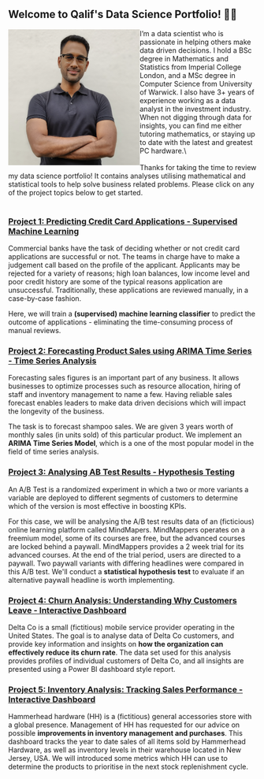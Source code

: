 ## Welcome to Qalif's Data Science Portfolio! 👋🏽
<img align="left" src="https://github.com/Qalif-R/Qalif_Data_Science_Portfolio/blob/main/profile_pic_.png?raw=true">
I’m a data scientist who is passionate in helping others make data driven decisions. I hold a BSc degree in Mathematics and Statistics from Imperial College London, and  a MSc degree in Computer Science from University of Warwick. I also have 3+ years of experience working as a data analyst in the investment industry. When not digging through data for insights, you can find me either tutoring mathematics, or staying up to date with the latest and greatest PC hardware.\
<br/>
<br/>
Thanks for taking the time to review my data science portfolio! It contains analyses utilising mathematical and statistical tools to help solve business related problems. Please click on any of the project topics below to get started.

<br/>
<br/>

### [Project 1: Predicting Credit Card Applications - Supervised Machine Learning](https://github.com/Qalif-R/Predicting_Credit_Card_Applications)
Commercial banks have the task of deciding whether or not credit card applications are successful or not. The teams in charge have to make a judgement call based on the profile of the applicant. Applicants may be rejected for a variety of reasons; high loan balances, low income level and poor credit history are some of the typical reasons application are unsuccessful. Traditionally, these applications are reviewed manually, in a case-by-case fashion. 

Here, we will train a **(supervised) machine learning classifier** to predict the outcome of applications - eliminating the time-consuming process of manual reviews.

### [Project 2: Forecasting Product Sales using ARIMA Time Series - Time Series Analysis](https://github.com/Qalif-R/ARIMA_Time_Series_Analysis)
Forecasting sales figures is an important part of any business. It allows businesses to optimize processes such as resource allocation, hiring of staff and inventory management to name a few. Having reliable sales forecast enables leaders to make data driven decisions which will impact the longevity of the business.

The task is to forecast shampoo sales. We are given 3 years worth of monthly sales (in units sold) of this particular product. We implement an **ARIMA Time Series Model**, which is a one of the most popular model in the field of time series analysis.

### [Project 3: Analysing AB Test Results - Hypothesis Testing](https://github.com/Qalif-R/AB_Test_Analysis)

An A/B Test is a randomized experiment in which a two or more variants a variable are deployed to different segments of customers to determine which of the version is most effective in boosting KPIs. 

For this case, we will be analysing the A/B test results data of an (ficticious) online learning platform called MindMapers. MindMappers operates on a freemium model, some of its courses are free, but the advanced courses are locked behind a paywall. MindMappers provides a 2 week trial for its advanced courses. At the end of the trial period, users are directed to a paywall. Two paywall variants with differing headlines were compared in this A/B test. We'll conduct a **statistical hypothesis test** to evaluate if an alternative paywall headline is worth implementing.

### [Project 4: Churn Analysis: Understanding Why Customers Leave - Interactive Dashboard](https://github.com/Qalif-R/Churn-Analysis)
Delta Co is a small (fictitious) mobile service provider operating in the United States.
The goal is to analyse data of Delta Co customers, and provide key information and insights on **how the organization can effectively reduce its churn rate**.
The data set used for this analysis provides profiles of  individual customers of Delta Co, and all insights are presented using a Power BI dashboard style report.

### [Project 5: Inventory Analysis: Tracking Sales Performance - Interactive Dashboard](https://github.com/Qalif-R/Inventory_Analysis)
Hammerhead hardware (HH) is a (fictitious) general accessories store with a global presence. Management of HH has requested for our advice on possible **improvements in inventory management and purchases**.
This dashboard tracks the year to date sales of all items sold by Hammerhead Hardware, as well as inventory levels in their warehouse located in New Jersey, USA. We will introduced some metrics which HH can use to determine the products to prioritise in the next stock replenishment cycle.
